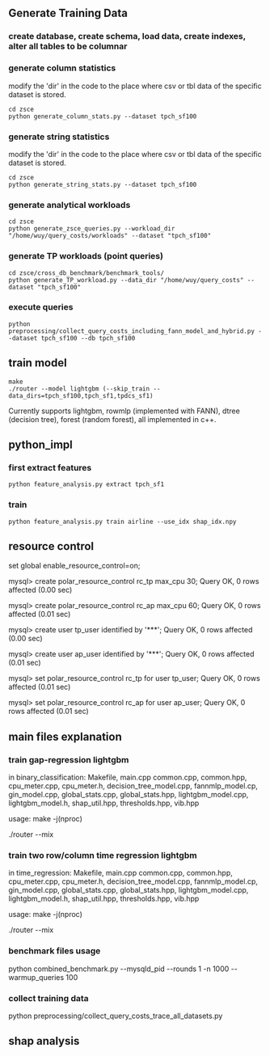 ## Generate Training Data

### create database, create schema, load data, create indexes, alter all tables to be columnar

### generate column statistics
modify the 'dir' in the code to the place where csv or tbl data of the specific dataset is stored.
```
cd zsce
python generate_column_stats.py --dataset tpch_sf100
```

### generate string statistics
modify the 'dir' in the code to the place where csv or tbl data of the specific dataset is stored.

```
cd zsce
python generate_string_stats.py --dataset tpch_sf100
```

### generate analytical workloads
```
cd zsce
python generate_zsce_queries.py --workload_dir "/home/wuy/query_costs/workloads" --dataset "tpch_sf100"
```

### generate TP workloads (point queries)
```
cd zsce/cross_db_benchmark/benchmark_tools/
python generate_TP_workload.py --data_dir "/home/wuy/query_costs" --dataset "tpch_sf100"
```

### execute queries
```
python preprocessing/collect_query_costs_including_fann_model_and_hybrid.py --dataset tpch_sf100 --db tpch_sf100
```

## train model
```
make
./router --model lightgbm (--skip_train --data_dirs=tpch_sf100,tpch_sf1,tpdcs_sf1)
```
Currently supports lightgbm, rowmlp (implemented with FANN), dtree (decision tree), forest (random forest), all implemented in c++.



## python_impl
### first extract features
```
python feature_analysis.py extract tpch_sf1
```

### train 
```
python feature_analysis.py train airline --use_idx shap_idx.npy
```

## resource control
set global enable_resource_control=on;

mysql> create polar_resource_control rc_tp max_cpu 30;
Query OK, 0 rows affected (0.00 sec)

mysql> create polar_resource_control rc_ap max_cpu 60;
Query OK, 0 rows affected (0.01 sec)

mysql> create user tp_user identified by '***';
Query OK, 0 rows affected (0.00 sec)

mysql> create user ap_user identified by '***';
Query OK, 0 rows affected (0.01 sec)

mysql> set polar_resource_control rc_tp for user tp_user;
Query OK, 0 rows affected (0.01 sec)

mysql> set polar_resource_control rc_ap for user ap_user;
Query OK, 0 rows affected (0.01 sec)


## main files explanation
### train gap-regression lightgbm
in binary_classification:
Makefile, main.cpp
common.cpp, common.hpp, cpu_meter.cpp, cpu_meter.h, decision_tree_model.cpp, fannmlp_model.cp, gin_model.cpp, global_stats.cpp, global_stats.hpp, lightgbm_model.cpp, lightgbm_model.h, shap_util.hpp, thresholds.hpp, vib.hpp

usage: make -j$($nproc)

./router --mix

### train two row/column time regression lightgbm
in time_regression:
Makefile, main.cpp
common.cpp, common.hpp, cpu_meter.cpp, cpu_meter.h, decision_tree_model.cpp, fannmlp_model.cp, gin_model.cpp, global_stats.cpp, global_stats.hpp, lightgbm_model.cpp, lightgbm_model.h, shap_util.hpp, thresholds.hpp, vib.hpp

usage: make -j$($nproc)

./router --mix

### benchmark files usage
python combined_benchmark.py --mysqld_pid <pid> --rounds 1 -n 1000 --warmup_queries 100


### collect training data
python preprocessing/collect_query_costs_trace_all_datasets.py

## shap analysis
